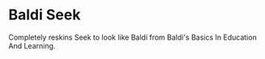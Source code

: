# Baldi Seek
Completely reskins Seek to look like Baldi from Baldi's Basics In Education And Learning.
